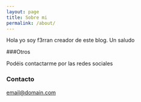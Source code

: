 ```yaml
---
layout: page
title: Sobre mi
permalink: /about/
---
```

Hola yo soy f3rran creador de este blog. Un saludo

###Otros

Podéis contactarme por las redes sociales

### Contacto

[email@domain.com](mailto:email@domain.com)
